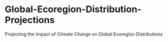 # Global-Ecoregion-Distribution-Projections
Projecting the Impact of Climate Change on Global Ecoregion Distributions 
